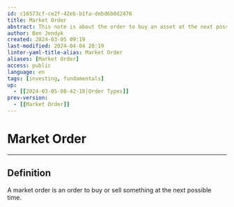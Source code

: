 ```yaml
---
id: c16573cf-ce2f-42eb-b1fa-debd6b0d2476
title: Market Order
abstract: This note is about the order to buy an asset at the next possible time.
author: Ben Jendyk
created: 2024-03-05 09:19
last-modified: 2024-04-04 20:19
linter-yaml-title-alias: Market Order
aliases: [Market Order]
access: public
language: en
tags: [investing, fundamentals] 
up:
  - [[2024-03-05-08-42-18|Order Types]]
prev-version:
  - [[Market Order]]
---
```


# Market Order

--- 

## Definition

A market order is an order to buy or sell something at the next possible time.
